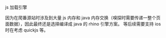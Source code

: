 js 加载引擎

因为在爬番源站时涉及到大量 js 内存和 java 内存交换（嗅探时需要传递一整个页面数据），因此最终还是选择编译成 java 的 rhino 引擎方案。
等后续需要支持 ios 时在考虑 quickjs 等。